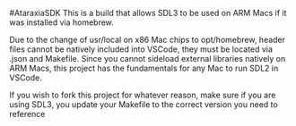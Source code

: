 #AtaraxiaSDK
This is a build that allows SDL3 to be used on ARM Macs if it was installed via homebrew.

Due to the change of usr/local on x86 Mac chips to opt/homebrew, header files cannot be natively included 
into VSCode, they must be located via .json and Makefile. Since you cannot sideload external libraries 
natively on ARM Macs, this project has the fundamentals for any Mac to run SDL2 in VSCode.

If you wish to fork this project for whatever reason, make sure if you are using SDL3, you update your 
Makefile to the correct version you need to reference
 
